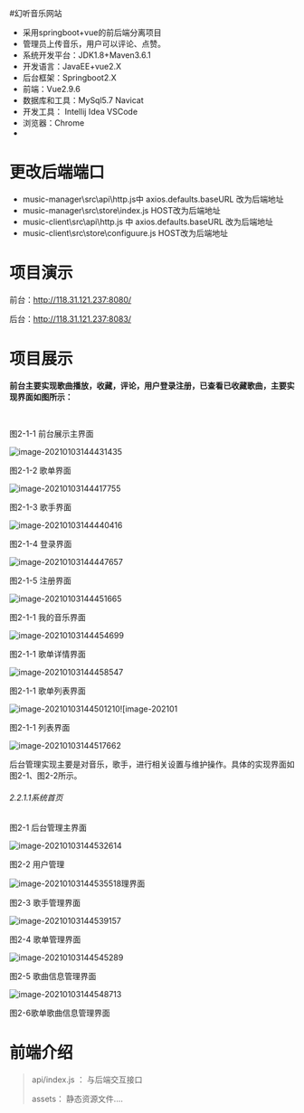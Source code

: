  #幻听音乐网站

* 采用springboot+vue的前后端分离项目
* 管理员上传音乐，用户可以评论、点赞。
* 系统开发平台：JDK1.8+Maven3.6.1
* 开发语言：JavaEE+vue2.X 
* 后台框架：Springboot2.X 
* 前端：Vue2.9.6 
* 数据库和工具：MySql5.7 Navicat
* 开发工具： Intellij Idea VSCode 
* 浏览器：Chrome
* 

# 更改后端端口

* music-manager\src\api\http.js中  axios.defaults.baseURL 改为后端地址
* music-manager\src\store\index.js  HOST改为后端地址
* music-client\src\api\http.js 中  axios.defaults.baseURL 改为后端地址
* music-client\src\store\configuure.js  HOST改为后端地址

# 项目演示

前台：http://118.31.121.237:8080/

后台：http://118.31.121.237:8083/



# 项目展示

​    **前台主要实现歌曲播放，收藏，评论，用户登录注册，已查看已收藏歌曲，主要实现界面如图所示：**

​                               

 图2-1-1 前台展示主界面

![image-20210103144431435](\image\image-20210103144431435.png)

图2-1-2 歌单界面

 ![image-20210103144417755](image\image-20210103144417755.png)



图2-1-3 歌手界面

 

 ![image-20210103144440416](image\image-20210103144440416.png)

图2-1-4 登录界面

 ![image-20210103144447657](image\image-20210103144447657.png)

图2-1-5 注册界面

 ![image-20210103144451665](\image\image-20210103144451665.png)

图2-1-1 我的音乐界面

 ![image-20210103144454699]( image\image-20210103144454699.png)

图2-1-1 歌单详情界面

 ![image-20210103144458547]( image\image-20210103144458547.png)

  图2-1-1 歌单列表界面

 

 ![image-20210103144501210]( image\image-20210103144501210.png)![image-202101 

 图2-1-1 列表界面

![image-20210103144517662]( image\image-20210103144517662.png)

后台管理实现主要是对音乐，歌手，进行相关设置与维护操作。具体的实现界面如图2-1、图2-2所示。

###### 2.2.1.1系统首页



图2-1 后台管理主界面

 ![image-20210103144532614](image\image-20210103144532614.png)

图2-2 用户管理

![image-20210103144535518]( image\image-20210103144535518.png)理界面



图2-3 歌手管理界面

 ![image-20210103144539157]( image\image-20210103144539157.png)

图2-4 歌单管理界面

 <img src=" image\image-20210103144545289.png" alt="image-20210103144545289"  />

图2-5 歌曲信息管理界面

 ![image-20210103144548713]( \image\image-20210103144548713.png)

图2-6歌单歌曲信息管理界面

# 前端介绍 

> api/index.js ： 与后端交互接口
>
> assets： 静态资源文件....



